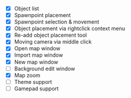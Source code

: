 - [X] Object list
- [X] Spawnpoint placement
- [X] Spawnpoint selection & movement
- [X] Object placement via rightclick context menu
- [X] Re-add object placement tool
- [X] Moving camera via middle click
- [X] Open map window
- [X] Import map window
- [X] New map window
- [ ] Background edit window
- [X] Map zoom
- [ ] Theme support
- [ ] Gamepad support
